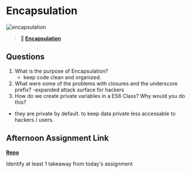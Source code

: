 # Encapsulation

![encapsulation](https://bcw.blob.core.windows.net/public/img/journals/5838157482080222)

> **📖 [Encapsulation](https://codeworksacademy.com/fs-student-guide/resources/wk3/02-Encapsulation)**

## Questions

1. What is the purpose of Encapsulation?
   - keep code clean and organized.
2. What were some of the problems with closures and the underscore prefix?
  -expanded attack surface for hackers
3. How do we create private variables in a ES6 Class? Why would you do this?
  - they are private by default. to keep data private less accessable to hackers / users.

## Afternoon Assignment Link

**[Repo](https://github.com/wstippetts/2-vending-machine.git)**

Identify at least 1 takeaway from today's assignment
